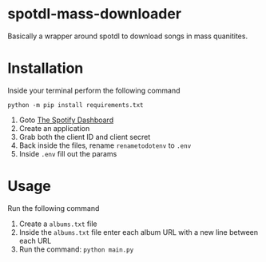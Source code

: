 # spotdl-mass-downloader
Basically a wrapper around spotdl to download songs in mass quanitites.


# Installation
Inside your terminal perform the following command


```
python -m pip install requirements.txt
```

1. Goto [The Spotify Dashboard](https://developer.spotify.com/)
2. Create an application
3. Grab both the client ID and client secret
4. Back inside the files, rename `renametodotenv` to `.env`
5. Inside `.env` fill out the params

# Usage
Run the following command
1. Create a `albums.txt` file
2. Inside the `albums.txt` file enter each album URL with a new line between each URL
3. Run the command: `python main.py`
